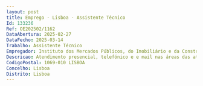 ```yaml
--- 
layout: post
title: Emprego - Lisboa - Assistente Técnico
Id: 133236
Ref: OE202502/1162
DataAbertura: 2025-02-27
DataFecho: 2025-03-14
Trabalho: Assistente Técnico
Empregador: Instituto dos Mercados Públicos, do Imobiliário e da Construção, I.P.
Descricao: Atendimento presencial, telefónico e e mail nas áreas das atividades cujaregulação é da competência do IMPIC, I.P.  gestão de escalas, realização derelatórios mensais sobre a atividade desenvolvida nos postos de atendimento,análise e instrução de processos de ingresso de acesso às atividades reguladas,análise e registo de dados, colaboração e apoio aos restantes postos deatendimento no esclarecimento de dúvidas e de procedimentos.
CodigoPostal: 1069-010 LISBOA
Concelho: Lisboa
Distrito: Lisboa
--- 
```

